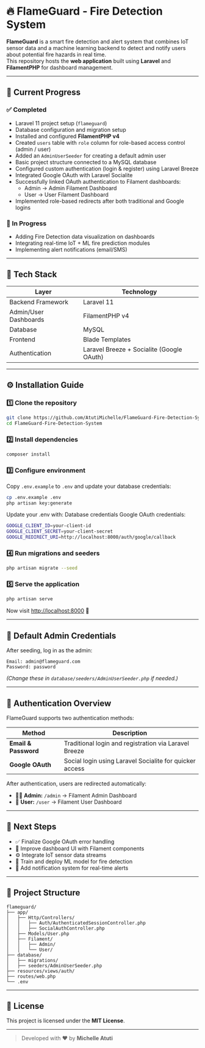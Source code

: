 # 🔥 FlameGuard - Fire Detection System

**FlameGuard** is a smart fire detection and alert system that combines IoT sensor data and a machine learning backend to detect and notify users about potential fire hazards in real time.  
This repository hosts the **web application** built using **Laravel** and **FilamentPHP** for dashboard management.

---

## 🚀 Current Progress

### ✅ Completed
- Laravel 11 project setup (`flameguard`)
- Database configuration and migration setup
- Installed and configured **FilamentPHP v4**
- Created `users` table with `role` column for role-based access control (admin / user)
- Added an `AdminUserSeeder` for creating a default admin user
- Basic project structure connected to a MySQL database
- Configured custom authentication (login & register) using Laravel Breeze
- Integrated Google OAuth with Laravel Socialite
- Successfully linked OAuth authentication to Filament dashboards:
  - Admin → Admin Filament Dashboard
  - User → User Filament Dashboard
- Implemented role-based redirects after both traditional and Google logins

### 🔧 In Progress
- Adding Fire Detection data visualization on dashboards
- Integrating real-time IoT + ML fire prediction modules
- Implementing alert notifications (email/SMS)

---

## 🧰 Tech Stack

| Layer | Technology |
|-------|-------------|
| Backend Framework | Laravel 11 |
| Admin/User Dashboards | FilamentPHP v4 |
| Database | MySQL |
| Frontend | Blade Templates |
| Authentication | Laravel Breeze + Socialite (Google OAuth) |

---

## ⚙️ Installation Guide

### 1️⃣ Clone the repository
```bash
git clone https://github.com/AtutiMichelle/FlameGuard-Fire-Detection-System.git
cd FlameGuard-Fire-Detection-System
````

### 2️⃣ Install dependencies

```bash
composer install
```

### 3️⃣ Configure environment

Copy `.env.example` to `.env` and update your database credentials:

```bash
cp .env.example .env
php artisan key:generate
```
Update your .env with:
Database credentials
Google OAuth credentials:

```bash
GOOGLE_CLIENT_ID=your-client-id
GOOGLE_CLIENT_SECRET=your-client-secret
GOOGLE_REDIRECT_URI=http://localhost:8000/auth/google/callback

```

### 4️⃣ Run migrations and seeders

```bash
php artisan migrate --seed
```

### 5️⃣ Serve the application

```bash
php artisan serve
```

Now visit [http://localhost:8000](http://localhost:8000) 🎉

---

## 👑 Default Admin Credentials

After seeding, log in as the admin:

```
Email: admin@flameguard.com
Password: password
```

*(Change these in `database/seeders/AdminUserSeeder.php` if needed.)*


---

## 🔐 Authentication Overview

FlameGuard supports two authentication methods:

| Method               | Description                                             |
| -------------------- | ------------------------------------------------------- |
| **Email & Password** | Traditional login and registration via Laravel Breeze   |
| **Google OAuth**     | Social login using Laravel Socialite for quicker access |

After authentication, users are redirected automatically:

* 🧑‍💼 **Admin:** `/admin` → Filament Admin Dashboard
* 👤 **User:** `/user` → Filament User Dashboard

---

## 🧩 Next Steps

* ✅ Finalize Google OAuth error handling
* 🎨 Improve dashboard UI with Filament components
* ⚙️ Integrate IoT sensor data streams
* 🤖 Train and deploy ML model for fire detection
* 📱 Add notification system for real-time alerts

---

## 🧠 Project Structure

```
flameguard/
├── app/
│   ├── Http/Controllers/
│   │   ├── Auth/AuthenticatedSessionController.php
│   │   ├── SocialAuthController.php
│   ├── Models/User.php
│   ├── Filament/
│   │   ├── Admin/
│   │   └── User/
├── database/
│   ├── migrations/
│   ├── seeders/AdminUserSeeder.php
├── resources/views/auth/
├── routes/web.php
└── .env
```

---


## 📜 License

This project is licensed under the **MIT License**.

---

> Developed with ❤️ by **Michelle Atuti**

```


